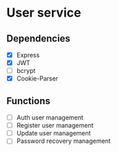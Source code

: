 # User service

## Dependencies

- [x] Express
- [x] JWT
- [ ] bcrypt
- [x] Cookie-Parser

## Functions

- [ ] Auth user management
- [ ] Register user management
- [ ] Update user management
- [ ] Password recovery management

